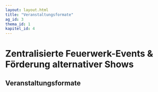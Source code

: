 ```yaml
---
layout: layout.html
title: "Veranstaltungsformate"
ag_id: 3
thema_id: 1
kapitel_id: 4
---
```


# Zentralisierte Feuerwerk-Events & Förderung alternativer Shows

## Veranstaltungsformate
